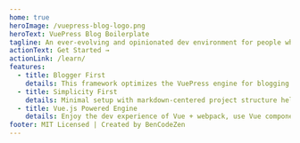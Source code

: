 ```yaml
---
home: true
heroImage: /vuepress-blog-logo.png
heroText: VuePress Blog Boilerplate
tagline: An ever-evolving and opinionated dev environment for people who want to use VuePress to power their blogs.
actionText: Get Started →
actionLink: /learn/
features:
  - title: Blogger First
    details: This framework optimizes the VuePress engine for blogging first and foremost. Includes default features like RSS feed generation, list of recent posts, etc.
  - title: Simplicity First
    details: Minimal setup with markdown-centered project structure helps you focus on writing.
  - title: Vue.js Powered Engine
    details: Enjoy the dev experience of Vue + webpack, use Vue components in markdown, and develop your theme with Vue
footer: MIT Licensed | Created by BenCodeZen
---
```

